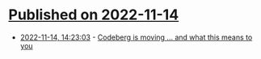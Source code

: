# [Published on 2022-11-14](index.md)

* [2022-11-14, 14:23:03](https://lobste.rs/s/4peaax/codeberg_is_moving_what_this_means_you) - [Codeberg is moving ... and what this means to you](https://blog.codeberg.org/codeberg-is-moving-and-what-this-means-to-you.html)
